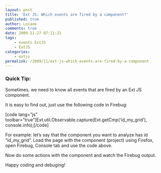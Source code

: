 ```yaml
---
layout: post
title: 'Ext JS: Which events are fired by a component?'
published: true
author: Loiane
comments: true
date: 2009-11-27 07:11:21
tags:
    - events ExtJS
    - ExtJS
categories:
    - extjs
permalink: /2009/11/ext-js-which-events-are-fired-by-a-component
---
```

### **Quick Tip:**

Sometimes, we need to know all events that are fired by an Ext JS component.

It is easy to find out, just use the following code in Firebug:

[code lang=&#8221;js&#8221; toolbar=&#8221;true&#8221;]Ext.util.Observable.capture(Ext.getCmp(&#8216;id\_my\_grid&#8217;), console.info);[/code]

For example: let&#8217;s say that the component you want to analyze has id &#8220;id\_my\_grid&#8221;. Load the page with the component (project) using Firefox, open Firebug, Console tab and use the code above.

Now do some actions with the component and watch the Firebug output.

Happy coding and debuging!